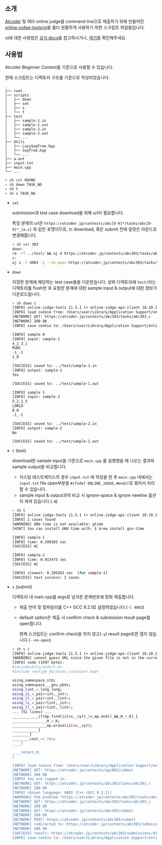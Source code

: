 ## 소개

[Atcoder](https://atcoder.jp/) 및 여타 online judge를 command line으로 제출하기 위해 만들어진 [online-judge-tools/oj](https://github.com/online-judge-tools/oj)를 좀더 원활하게 사용하기 위한 스크립트 파일들입니다.

oj에 대한 사용법은 [공식 docs](https://github.com/online-judge-tools/oj/blob/master/docs/getting-started.md)를 참고하시거나, [여기](https://blog.naver.com/raararaara/223106235174)를 확인해주세요.

## 사용법

Atcoder Beginner Contest를 기준으로 사용할 수 있습니다.

현재 스크립트는 디렉토리 구조를 기준으로 작성되었습니다.

```
.
├── root
│── scripts
│   ├── down
│   ├── set
│   ├── s
│   └── t
├── test
│   ├── sample-1.in
│   ├── sample-1.out
│   ├── sample-2.in
│   ├── sample-2.out
│   └── ...
├── Utils
│   ├── LazySegTree.hpp
│   ├── SegTree.hpp
│   └── ...
├── a.out
├── input.txt
├── main.cpp
└── ...
```

```bash
> sh set ROUND
> sh down TASK_NO
> sh t
> sh s TASK_NO
```

* `set`

  submission과 test case download를 위해 url이 필요합니다.
  
  특정 문제의 url은 `https://atcoder.jp/contests/abc[0-9]*/tasks/abc[0-9]*_[a-z]` 와 같은 포맷이므로, tc download, 혹은 submit 전에 알맞은 라운드로 변경해줍니다.

  ```bash
  > sh set 303
  down:
  rm -rf ../test/ && oj d https://atcoder.jp/contests/abc303/tasks/abc303_$1 -d ../test/
  s:
  oj s -l 4003 -y --no-open https://atcoder.jp/contests/abc303/tasks/abc303_$1 ../main.cpp
  ```
  
* `down`

  지정한 문제에 해당하는 test case들을 다운받습니다.
  상위 디렉토리에 `test/`라는 디렉토리를 flush한 후 요청한 문제에 대한 sample input & output에 대한 정보가 다운로드됩니다.

  ```bash
  > sh down c
  [INFO] online-judge-tools 11.5.1 (+ online-judge-api-client 10.10.1)
  [INFO] load cookie from: /Users/user/Library/Application Support/online-judge-tools/cookie.jar
  [NETWORK] GET: https://atcoder.jp/contests/abc303/tasks/abc303_c
  [NETWORK] 200 OK
  [INFO] save cookie to: /Users/user/Library/Application Support/online-judge-tools/cookie.jar

  [INFO] sample 0
  [INFO] input: sample-1
  4_2_3_1
  RUDL
  -1_-1
  1_0
  
  [SUCCESS] saved to: ../test/sample-1.in
  [INFO] output: sample-1
  Yes

  [SUCCESS] saved to: ../test/sample-1.out
  
  [INFO] sample 1
  [INFO] input: sample-2
  5_2_1_5
  LDRLD
  0_0
  -1_-1
  
  [SUCCESS] saved to: ../test/sample-2.in
  [INFO] output: sample-2
  No
  
  [SUCCESS] saved to: ../test/sample-2.out
  ```
* `t` (test)

  download한 sample input을 기준으로 `main.cpp` 를 실행했을 때 나오는 결과와 sample output을 비교합니다.
  * 커스텀 테스트케이스의 경우 `input.txt` 에 작성을 한 후 `main.cpp` 내에서는 `input.txt` file open부분을 `#ifndef ONLINE_JUDGE`, `#endif`로 묶어서 처리할 수 있습니다.
  * sample input & output과의 비교 시 ignore-space & ignore newline 옵션이 켜져 있습니다.(`-N`)
  
  ```bash
  > sh t
  [INFO] online-judge-tools 11.5.1 (+ online-judge-api-client 10.10.1)
  [INFO] 2 cases found
  [WARNING] GNU time is not available: gtime
  [HINT] You can install GNU time with: $ brew install gnu-time
  
  [INFO] sample-1
  [INFO] time: 0.299283 sec
  [SUCCESS] AC
  
  [INFO] sample-2
  [INFO] time: 0.015473 sec
  [SUCCESS] AC
  
  [INFO] slowest: 0.299283 sec  (for sample-1)
  [SUCCESS] test success: 2 cases
  ```
* `s` (submit)
  
  디렉토리 내 main.cpp를 args로 넘겨준 문제번호에 맞춰 제출합니다.
  * 제출 언어 및 컴파일러를 C++ GCC 9.2.1로 설정하였습니다.(`-l 4003`)
  * default option은 제출 시 confirm check & submission result page를 open합니다.
    
    현재 스크립트는 confirm check을 하지 않고(`-y`) result page또한 열지 않습니다.(`--no-open`) 
  ```bash
  > sh s c
  [INFO] online-judge-tools 11.5.1 (+ online-judge-api-client 10.10.1)
  [WARNING] cannot guess URL since the given file is not in the current directory
  [INFO] code (1597 byte):
  #include<bits/stdc++.h>
  #include_<ext/pb_ds/assoc_container.hpp>
  
  using_namespace_std;
  using_namespace___gnu_pbds;
  using_lint_=_long_long;
  using_ii_=_pair<int,_int>;
  using_il_=_pair<int,_lint>;
  using_li_=_pair<lint,_int>;
  using_ll_=_pair<lint,_lint>;
  ... (51 lines) ...
  ____________if(mp.find(ii(cx,_cy))_!=_mp.end()_&&_H_<_K)_{
  ________________H_=_K;
  ________________mp.erase(ii(cx,_cy));
  ____________}
  ________}
  ________cout_<<_Yes;
  ____}
  
  ____return_0;
  }
  
  [INFO] load cookie from: /Users/user/Library/Application Support/online-judge-tools/cookie.jar
  [NETWORK] GET: https://atcoder.jp/contests/agc001/submit
  [NETWORK] 200 OK
  [INFO] You are logged in.
  [NETWORK] GET: https://atcoder.jp/contests/abc303/tasks/abc303_c
  [NETWORK] 200 OK
  [INFO] chosen language: 4003 (C++ (GCC 9.2.1))
  [WARNING] the problem "https://atcoder.jp/contests/abc303/tasks/abc303_c" is specified to submit, but no samples were downloaded in this directory. this may be mis-operation
  [NETWORK] GET: https://atcoder.jp/contests/abc303/tasks/abc303_c
  [NETWORK] 200 OK
  [NETWORK] GET: https://atcoder.jp/contests/abc303/submit
  [NETWORK] 200 OK
  [NETWORK] POST: https://atcoder.jp/contests/abc303/submit
  [NETWORK] redirected to: https://atcoder.jp/contests/abc303/submissions/me
  [NETWORK] 200 OK
  [SUCCESS] result: https://atcoder.jp/contests/abc303/submissions/41928705
  [INFO] save cookie to: /Users/user/Library/Application Support/online-judge-tools/cookie.jar
  ```